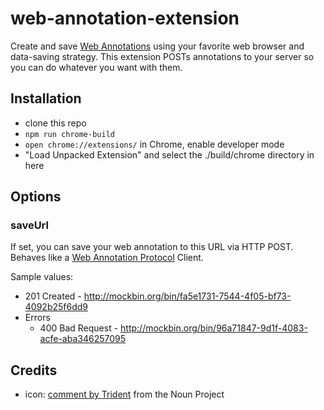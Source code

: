 # web-annotation-extension

Create and save [Web Annotations](https://www.w3.org/annotation/) using your favorite web browser and data-saving strategy. This extension POSTs annotations to your server so you can do whatever you want with them.

## Installation

* clone this repo
* `npm run chrome-build`
* `open chrome://extensions/` in Chrome, enable developer mode
* "Load Unpacked Extension" and select the ./build/chrome directory in here

## Options

### saveUrl

If set, you can save your web annotation to this URL via HTTP POST. Behaves like a [Web Annotation Protocol](https://www.w3.org/TR/annotation-protocol/) Client.

Sample values:

* 201 Created - http://mockbin.org/bin/fa5e1731-7544-4f05-bf73-4092b25f6dd9
* Errors
  * 400 Bad Request - http://mockbin.org/bin/96a71847-9d1f-4083-acfe-aba346257095

## Credits

* icon: [comment by Trident](https://thenounproject.com/term/comment/1215669) from the Noun Project